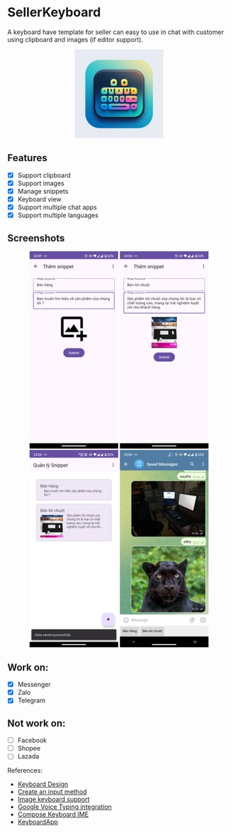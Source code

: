 # SellerKeyboard

A keyboard have template for seller can easy to use in chat with customer using clipboard and
images (if editor support).

<p align="center">
  <img src="./images/logo.png" alt="Logo" width="200" height="200" />
</p>

## Features

- [x] Support clipboard
- [x] Support images
- [x] Manage snippets
- [x] Keyboard view
- [x] Support multiple chat apps
- [x] Support multiple languages

## Screenshots

<p align="center">
  <img src="images/screenshot_add_snippets.png" alt="Screenshot1" width="200"  />
  <img src="images/screenshot_add_snippet_images.png" alt="Screenshot2" width="200" />
  <img src="images/screenshot_manage_snippets.png" alt="Screenshot3" width="200"  />
  <img src="images/screenshot_keyboard_view.png" alt="Screenshot4" width="200" />
</p>

## Work on:

- [x] Messenger
- [x] Zalo
- [x] Telegram

## Not work on:

- [ ] Facebook
- [ ] Shopee
- [ ] Lazada

References:

- [Keyboard Design](https://www.figma.com/design/kw9CGigo5HLvBg9EERw9cC/Android-Keyboard-%E2%80%93%C2%A0Material-3-UI-Kit-(Community)?node-id=14-10749&node-type=FRAME&t=SSti3FEp9NBVNxpe-0)
- [Create an input method](https://developer.android.com/develop/ui/views/touch-and-input/creating-input-method)
- [Image keyboard support](https://developer.android.com/develop/ui/views/touch-and-input/image-keyboard)
- [Google Voice Typing integration](https://github.com/johnjamesmiller/google-voice-typing-integration)
- [Compose Keyboard IME](https://github.com/THEAccess/compose-keyboard-ime)
- [KeyboardApp](https://github.com/IBRUTALI/KeyboardApp)
